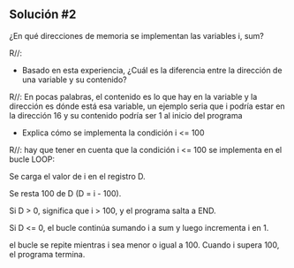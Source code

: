 ## Solución #2

¿En qué direcciones de memoria se implementan las variables i, sum?

R//:

- Basado en esta experiencia, ¿Cuál es la diferencia entre la dirección de una variable y su contenido?

R//: En pocas palabras, el contenido es lo que hay en la variable y la dirección es dónde está esa variable, un ejemplo seria que i podría estar en la dirección 16 y su contenido podría ser 1 al inicio del programa

- Explica cómo se implementa la condición i <= 100

R//: hay que tener en cuenta que la condición i <= 100 se implementa en el bucle LOOP:

Se carga el valor de i en el registro D.

Se resta 100 de D (D = i - 100).

Si D > 0, significa que i > 100, y el programa salta a END.

Si D <= 0, el bucle continúa sumando i a sum y luego incrementa i en 1.

el bucle se repite mientras i sea menor o igual a 100. Cuando i supera 100, el programa termina.

